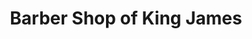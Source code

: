 ---
title: "Barber Shop of King James"
url: /caloocan-city/barber-shop-of-king-james/
shop: hairdresser
---